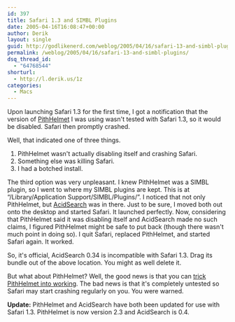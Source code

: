 ```yaml
---
id: 397
title: Safari 1.3 and SIMBL Plugins
date: 2005-04-16T16:08:47+00:00
author: Derik
layout: single
guid: http://godlikenerd.com/weblog/2005/04/16/safari-13-and-simbl-plugins/
permalink: /weblog/2005/04/16/safari-13-and-simbl-plugins/
dsq_thread_id:
  - "64768544"
shorturl:
  - http://l.derik.us/1z
categories:
  - Macs
---
```

Upon launching Safari 1.3 for the first time, I got a notification that the version of [PithHelmet](http://culater.net/software/PithHelmet/PithHelmet.php) I was using wasn't tested with Safari 1.3, so it would be disabled. Safari then promptly crashed.

Well, that indicated one of three things.

  1. PithHelmet wasn't actually disabling itself and crashing Safari.
  2. Something else was killing Safari.
  3. I had a botched install.

The third option was very unpleasant. I knew PithHelmet was a SIMBL plugin, so I went to where my SIMBL plugins are kept. This is at &#8220;/Library/Application Support/SIMBL/Plugins/&#8221;. I noticed that not only PithHelmet, but [AcidSearch](http://www.pozytron.com/?acidsearch) was in there. Just to be sure, I moved both out onto the desktop and started Safari. It launched perfectly. Now, considering that PithHelmet said it was disabling itself and AcidSearch made no such claims, I figured PithHelmet might be safe to put back (though there wasn't much point in doing so). I quit Safari, replaced PithHelmet, and started Safari again. It worked.

So, it's official, AcidSearch 0.34 is incompatible with Safari 1.3. Drag its bundle out of the above location. You might as well delete it.

But what about PithHelmet? Well, the good news is that you can [trick PithHelmet into working](http://www.macworld.com/forums/ubbthreads/showthreaded.php?Cat=&Board=UBB1&Number=314425&page=0&view=collapsed&sb=5&o=&vc=1). The bad news is that it's completely untested so Safari may start crashing regularly on you. You were warned.

**Update:** PithHelmet and AcidSearch have both been updated for use with Safari 1.3. PithHelmet is now version 2.3 and AcidSearch is 0.4.